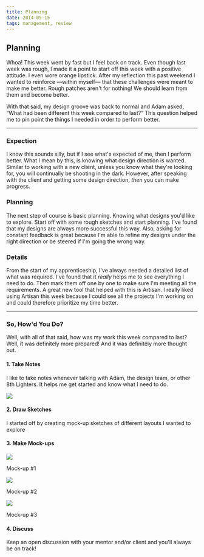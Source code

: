 ```yaml
---
title: Planning
date: 2014-05-15
tags: management, review
---
```


<article>

<h1>Planning</h1>

<p>Whoa! This week went by fast but I feel back on track. Even though last week was rough, I made it a point to start off this week with a positive attitude. I even wore orange lipstick. After my reflection this past weekend I wanted to reinforce —within myself— that these challenges were meant to make me better. Rough patches aren't for nothing! We should learn from them and become better.</p>

<p>With that said, my design groove was back to normal and Adam asked, “What had been different this week compared to last?” This question helped me to pin point the things I needed in order to perform better.</p>

<hr class="divider-short">

<h3>Expection</h3>

<p>I know this sounds silly, but if I see what's expected of me, then I perform better. What I mean by this, is knowing what design direction is wanted. Similar to working with a new client, unless you know what they're looking for, you will continually be shooting in the dark. However, after speaking with the client and getting some design direction, <em>then</em> you can make progress.</p>

<h3>Planning</h3>

<p>The next step of course is basic planning. Knowing what designs you'd like to explore. Start off with some rough sketches and start planning. I've found that my designs are always more successful this way. Also, asking for constant feedback is great because I'm able to refine my designs under the right direction or be steered if I'm going the wrong way. </p>

<h3>Details</h3>

<p>From the start of my apprenticeship, I've always needed a detailed list of what was required. I've found that it <em>really</em> helps me to see everything I need to do. Then mark them off one by one to make sure I'm meeting all the requirements. A great new tool that helped with this is Artisan. I really liked using Artisan this week because I could see all the projects I'm working on and could therefore prioritize my time better.</p>

<hr class="divider-short">

<h3>So, How'd You Do?</h3>

<p>Well, with all of that said, how was my work this week compared to last? Well, it was definitely more prepared! And it was definitely more thought out.</p>

<h4>1. Take Notes</h4>

<p class="left-text">I like to take notes whenever talking with Adam, the design team, or other 8th Lighters. It helps me get started and know what I need to do.</p>

<div class="box">
	<img class="image" src="/images/plan-sketch.jpg">
</div>

<h4>2. Draw Sketches</h4>

<p>I started off by creating mock-up sketches of different layouts I wanted to explore</p>

<h4>3. Make Mock-ups</h4>

<div class="box">
	<img class="image" src="/images/may16-one.jpg">
	<p>Mock-up #1</p>
</div>

<div class="box">
	<img class="image" src="/images/may16-two.jpg">
	<p>Mock-up #2</p>
</div>


<div class="box">
	<img class="image" src="/images/may16-three.jpg">
	<p>Mock-up #3</p>
</div>

<h4>4. Discuss</h4>

<p>Keep an open discussion with your mentor and/or client and you'll always be on track!</p>

</article>

